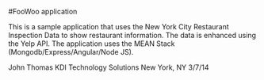 #FooWoo application

 This is a sample application that uses the New York City Restaurant Inspection Data to show restaurant information. The data is enhanced using the Yelp API. The application uses the MEAN Stack (Mongodb/Express/Angular/Node JS).

 John Thomas
 KDI Technology Solutions
 New York, NY
 3/7/14
